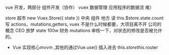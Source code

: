 vue 开发，两部分
组件开发（协作）  vuex 数据管理
应用程序的数据流 难）

store 超市 new Vuex.Store({
   state
 })
中央 组件 地方
读 this.$store.state.count
写 actions，mutations,getters,
vuex 不是什么时候都要，大项目离不开 
公司的概念
CEO 旅梦  state 100w
财务 mutations 
审核一下，对状态的修改是否被允许的。


- Vue 实现核心mvvm ,其他的通过Vue.use() 插入进去
  this.$store 
  this.$router
